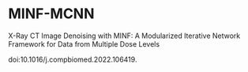 # MINF-MCNN
X-Ray CT Image Denoising with MINF: A Modularized Iterative Network Framework for Data from Multiple Dose Levels

doi:10.1016/j.compbiomed.2022.106419. 
